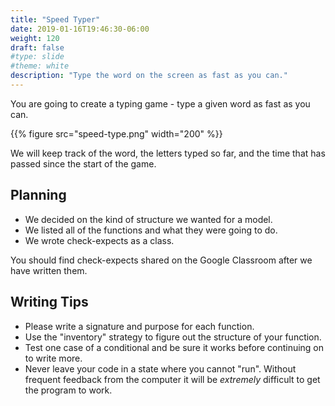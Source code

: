 ```yaml
---
title: "Speed Typer"
date: 2019-01-16T19:46:30-06:00
weight: 120
draft: false
#type: slide
#theme: white
description: "Type the word on the screen as fast as you can."
---
```


You are going to create a typing game - type a given word as fast as you
can. 

{{% figure src="speed-type.png" width="200" %}}

We will keep track of the word, the letters typed so far, and the time
that has passed since the start of the game.

## Planning

* We decided on the kind of  structure we wanted for a model.
* We listed all of the functions and what they were going to do.
* We wrote check-expects as a class.

You should find check-expects shared on the Google Classroom after we
have written them.

## Writing Tips

* Please write a signature and purpose for each function. 
* Use the "inventory" strategy to figure out the structure of your
  function.
* Test one case of a conditional and be sure it works before
  continuing on to write more.
* Never leave your code in a state where you cannot "run". Without
  frequent feedback from the computer it will be _extremely_ difficult
  to get the program to work.
  
  
